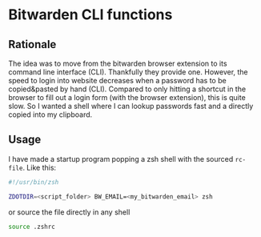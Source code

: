 # Bitwarden CLI functions
## Rationale
The idea was to move from the bitwarden browser extension to its command line interface (CLI). Thankfully they provide one. However, the speed to login into website decreases when a password has to be copied&pasted by hand (CLI). Compared to only hitting a shortcut in the browser to fill out a login form (with the browser extension), this is quite slow. So I wanted a shell where I can lookup passwords fast and a directly copied into my clipboard.

## Usage
I have made a startup program popping a zsh shell with the sourced `rc-file`. Like this:
```bash
#!/usr/bin/zsh

ZDOTDIR=<script_folder> BW_EMAIL=<my_bitwarden_email> zsh
```

or source the file directly in any shell

```bash
source .zshrc
```
